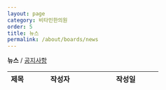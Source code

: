 ```yaml
---
layout: page
category: 비타민한의원
order: 5
title: 뉴스
permalink: /about/boards/news
---
```


<strong>뉴스</strong> / <a href="{{ page.dir }}notice">공지사항</a>

<table id="news">
<colgroup>
  <col>
  <col width="150">
  <col width="150">
</colgroup>
<thead>
  <tr>
  <th>제목</th>
  <th>작성자</th>
  <th>작성일</th>
  </tr>
</thead>
<tbody>
</tbody>
</table>

<script>
var db = firebase.firestore();
db.collection('fl_content')
  .where('category', '==', 'news')
  .get()
  .then(function (querySnapshot) {
    querySnapshot.forEach(function (doc) {
      var id = doc.id;
      var data = doc.data();
      var title = data.title;
      var content = data.content;
      var created = data.created;
      var markupSrc = [
        '<tr>',
        '<td><a href="/articles/' + id + '">' + title + '</a></td>',
        '<td>비타민한의원</td>',
        '<td>' + created + '</td>',
        '</tr>'
      ];
      $('#news tbody').append(markupSrc.join(''));
    });
  });
</script>